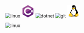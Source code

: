 <p align="left"><img src="https://github.com/The-21stcentury/The-21stcentury/assets/39219675/875a34ff-5634-4701-83e9-862e1cb049fe" alt="linux" width="40" height="40"/> <img src="https://raw.githubusercontent.com/devicons/devicon/master/icons/csharp/csharp-original.svg" alt="csharp" width="40" height="40"/> <img src="https://devtobecurious.fr/wp-content/uploads/2021/09/1200px-.NET_Logo.svg_.png" alt="dotnet" width="40" height="40"/> <img src="https://www.vectorlogo.zone/logos/git-scm/git-scm-icon.svg" alt="git" width="40" height="40"/> <img src="https://raw.githubusercontent.com/devicons/devicon/master/icons/linux/linux-original.svg" alt="linux" width="40" height="40"/> </p>

<p align="left"><img src="https://github.com/The-21stcentury/The-21stcentury/blob/469090bb021ca92b89eece1c401a6eaba15d6761/profilskills.jpg" alt="linux" width="600" height="360"/> </p>
